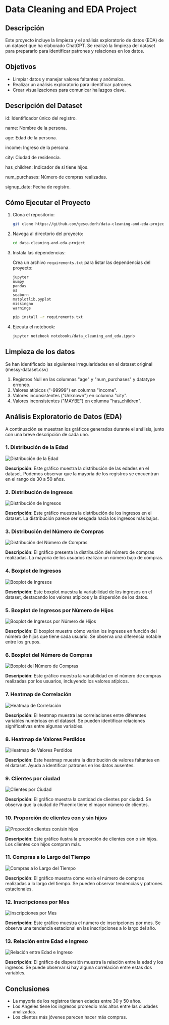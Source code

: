 # Data Cleaning and EDA Project

## Descripción
Este proyecto incluye la limpieza y el análisis exploratorio de datos (EDA) de un dataset que ha elaborado ChatGPT. Se realizó la limpieza del dataset para prepararlo para identificar patrones y relaciones en los datos.

## Objetivos
- Limpiar datos y manejar valores faltantes y anómalos.
- Realizar un análisis exploratorio para identificar patrones.
- Crear visualizaciones para comunicar hallazgos clave.

## Descripción del Dataset

id: Identificador único del registro.

name: Nombre de la persona.

age: Edad de la persona.

income: Ingreso de la persona.

city: Ciudad de residencia.

has_children: Indicador de si tiene hijos.

num_purchases: Número de compras realizadas.

signup_date: Fecha de registro.

## Cómo Ejecutar el Proyecto
1. Clona el repositorio:
   ```bash
   git clone https://github.com/gescuderh/data-cleaning-and-eda-project.git

2. Navega al directorio del proyecto:
   ```bash
   cd data-cleaning-and-eda-project

4. Instala las dependencias:

   Crea un archivo `requirements.txt` para listar las dependencias del proyecto:

   ```text
   jupyter
   numpy
   pandas 
   os
   seaborn
   matplotlib.pyplot
   missingno
   warnings
   ````
   
   ```bash
   pip install -r requirements.txt
   ```

6. Ejecuta el notebook:
   ```bash
   jupyter notebook notebooks/data_cleaning_and_eda.ipynb
   ```

## Limpieza de los datos

Se han identificado las siguientes irregularidades en el dataset original (messy-dataset.csv)

1. Registros Null en las columnas "age" y "num_purchases" y datatype erroneo.
2. Valores atípicos ("-99999") en columna "income".
3. Valores inconsistentes ("Unknown") en columna "city".
4. Valores inconsistentes ("MAYBE") en columna "has_children".

## Análisis Exploratorio de Datos (EDA)

A continuación se muestran los gráficos generados durante el análisis, junto con una breve descripción de cada uno.

### 1. Distribución de la Edad

![Distribución de la Edad](charts/distr_age.png)

**Descripción**: Este gráfico muestra la distribución de las edades en el dataset. Podemos observar que la mayoría de los registros se encuentran en el rango de 30 a 50 años.

### 2. Distribución de Ingresos

![Distribución de Ingresos](charts/distr_income.png)

**Descripción**: Este gráfico muestra la distribución de los ingresos en el dataset. La distribución parece ser sesgada hacia los ingresos más bajos.

### 3. Distribución del Número de Compras

![Distribución del Número de Compras](charts/distr_numpurchases.png)

**Descripción**: El gráfico presenta la distribución del número de compras realizadas. La mayoría de los usuarios realizan un número bajo de compras.

### 4. Boxplot de Ingresos

![Boxplot de Ingresos](charts/boxplot_income.png)

**Descripción**: Este boxplot muestra la variabilidad de los ingresos en el dataset, destacando los valores atípicos y la dispersión de los datos.

### 5. Boxplot de Ingresos por Número de Hijos

![Boxplot de Ingresos por Número de Hijos](charts/boxplot_incomebychildren.png)

**Descripción**: El boxplot muestra cómo varían los ingresos en función del número de hijos que tiene cada usuario. Se observa una diferencia notable entre los grupos.

### 6. Boxplot del Número de Compras

![Boxplot del Número de Compras](charts/boxplot_numpurchases.png)

**Descripción**: Este gráfico muestra la variabilidad en el número de compras realizadas por los usuarios, incluyendo los valores atípicos.

### 7. Heatmap de Correlación

![Heatmap de Correlación](charts/heatmap.png)

**Descripción**: El heatmap muestra las correlaciones entre diferentes variables numéricas en el dataset. Se pueden identificar relaciones significativas entre algunas variables.

### 8. Heatmap de Valores Perdidos

![Heatmap de Valores Perdidos](charts/heatmap_missingvalues.png)

**Descripción**: Este heatmap muestra la distribución de valores faltantes en el dataset. Ayuda a identificar patrones en los datos ausentes.

### 9. Clientes por ciudad

![Clientes por Ciudad](charts/plot_city.png)

**Descripción**: El gráfico muestra la cantidad de clientes por ciudad. Se observa que la ciudad de Phoenix tiene el mayor número de clientes.

### 10. Proporción de clientes con y sin hijos

![Proporción clientes con/sin hijos](charts/plot_haschildren.png)

**Descripción**: Este gráfico ilustra la proporción de clientes con o sin hijos. Los clientes con hijos compran más.

### 11. Compras a lo Largo del Tiempo

![Compras a lo Largo del Tiempo](charts/plot_purchasesOtime.png)

**Descripción**: El gráfico muestra cómo varía el número de compras realizadas a lo largo del tiempo. Se pueden observar tendencias y patrones estacionales.

### 12. Inscripciones por Mes

![Inscripciones por Mes](charts/plot_signupsbymonth.png)

**Descripción**: Este gráfico muestra el número de inscripciones por mes. Se observa una tendencia estacional en las inscripciones a lo largo del año.

### 13. Relación entre Edad e Ingreso

![Relación entre Edad e Ingreso](charts/scatter_ageIncome.png)

**Descripción**: El gráfico de dispersión muestra la relación entre la edad y los ingresos. Se puede observar si hay alguna correlación entre estas dos variables.

## Conclusiones

- La mayoría de los registros tienen edades entre 30 y 50 años.
- Los Ángeles tiene los ingresos promedio más altos entre las ciudades analizadas.
- Los clientes más jóvenes parecen hacer más compras.



